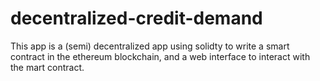 # decentralized-credit-demand
This app is a (semi) decentralized app using solidty to write a smart contract in the ethereum blockchain, and a web interface to interact with the mart contract. 
